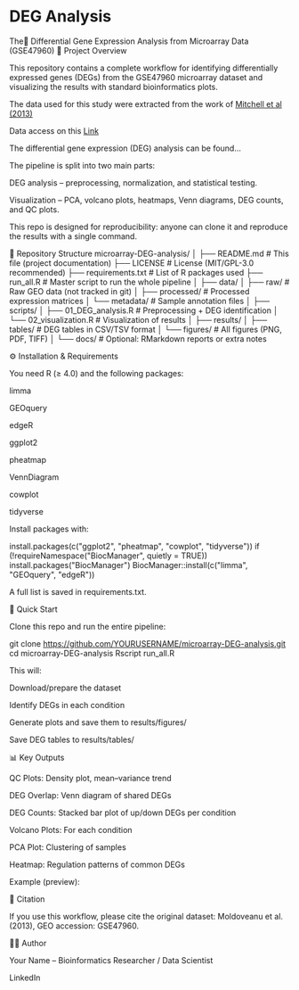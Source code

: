 # DEG Analysis
The🧬 Differential Gene Expression Analysis from Microarray Data (GSE47960)
📌 Project Overview

This repository contains a complete workflow for identifying differentially expressed genes (DEGs) from the GSE47960 microarray dataset and visualizing the results with standard bioinformatics plots.

The data used for this study were extracted from the work of [Mitchell et al (2013)](https://journals.plos.org/plosone/article?id=10.1371/journal.pone.0069374)

Data access on this [Link](https://www.ncbi.nlm.nih.gov/geo/query/acc.cgi?acc=GSE47960)

The differential gene expression (DEG) analysis can be found...

The pipeline is split into two main parts:

DEG analysis – preprocessing, normalization, and statistical testing.

Visualization – PCA, volcano plots, heatmaps, Venn diagrams, DEG counts, and QC plots.

This repo is designed for reproducibility: anyone can clone it and reproduce the results with a single command.

📂 Repository Structure
microarray-DEG-analysis/
│
├── README.md               # This file (project documentation)
├── LICENSE                 # License (MIT/GPL-3.0 recommended)
├── requirements.txt        # List of R packages used
├── run_all.R               # Master script to run the whole pipeline
│
├── data/
│   ├── raw/                # Raw GEO data (not tracked in git)
│   ├── processed/          # Processed expression matrices
│   └── metadata/           # Sample annotation files
│
├── scripts/
│   ├── 01_DEG_analysis.R   # Preprocessing + DEG identification
│   └── 02_visualization.R  # Visualization of results
│
├── results/
│   ├── tables/             # DEG tables in CSV/TSV format
│   └── figures/            # All figures (PNG, PDF, TIFF)
│
└── docs/                   # Optional: RMarkdown reports or extra notes

⚙️ Installation & Requirements

You need R (≥ 4.0) and the following packages:

limma

GEOquery

edgeR

ggplot2

pheatmap

VennDiagram

cowplot

tidyverse

Install packages with:

install.packages(c("ggplot2", "pheatmap", "cowplot", "tidyverse"))
if (!requireNamespace("BiocManager", quietly = TRUE)) install.packages("BiocManager")
BiocManager::install(c("limma", "GEOquery", "edgeR"))


A full list is saved in requirements.txt.

🚀 Quick Start

Clone this repo and run the entire pipeline:

git clone https://github.com/YOURUSERNAME/microarray-DEG-analysis.git
cd microarray-DEG-analysis
Rscript run_all.R


This will:

Download/prepare the dataset

Identify DEGs in each condition

Generate plots and save them to results/figures/

Save DEG tables to results/tables/

📊 Key Outputs

QC Plots: Density plot, mean–variance trend

DEG Overlap: Venn diagram of shared DEGs

DEG Counts: Stacked bar plot of up/down DEGs per condition

Volcano Plots: For each condition

PCA Plot: Clustering of samples

Heatmap: Regulation patterns of common DEGs

Example (preview):




📑 Citation

If you use this workflow, please cite the original dataset:
Moldoveanu et al. (2013), GEO accession: GSE47960.

👩‍💻 Author

Your Name – Bioinformatics Researcher / Data Scientist

LinkedIn 